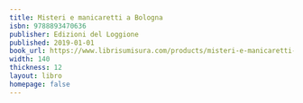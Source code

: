 ```yaml
---
title: Misteri e manicaretti a Bologna
isbn: 9788893470636
publisher: Edizioni del Loggione
published: 2019-01-01
book_url: https://www.librisumisura.com/products/misteri-e-manicaretti-a-bologna
width: 140
thickness: 12
layout: libro
homepage: false
---
```

